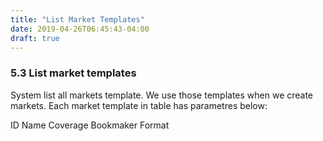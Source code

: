```yaml
---
title: "List Market Templates"
date: 2019-04-26T06:45:43-04:00
draft: true
---
```


### 5.3 List market templates

System list all markets template. We use those templates when we create markets. Each market template in table has parametres below:

ID
Name
Coverage
Bookmaker
Format
